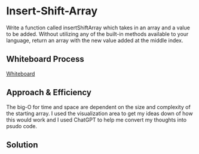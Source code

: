 # Insert-Shift-Array

Write a function called insertShiftArray which takes in an array and a value to be added. Without utilizing any of the built-in methods available to your language, return an array with the new value added at the middle index.

## Whiteboard Process

[Whiteboard](./insertShiftArray.png)

## Approach & Efficiency
The big-O for time and space are dependent on the size and complexity of the starting array.
I used the visualization area to get my ideas down of how this would work and I used ChatGPT to help me convert my thoughts into psudo code.

## Solution
<!-- Show how to run your code, and examples of it in action -->